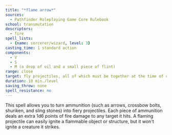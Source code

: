 ```yaml
---
title: "*flame arrow*"
sources:
  - Pathfinder Roleplaying Game Core Rulebook
school: transmutation
descriptors:
  - fire
spell_lists:
  - {name: sorcerer/wizard, level: 3}
casting_time: 1 standard action
components:
  - V
  - S
  - M (a drop of oil and a small piece of flint)
range: close
target: fly projectiles, all of which must be together at the time of casting
duration: 10 min./level
saving_throw: none
spell_resistance: no
---
```


This spell allows you to turn ammunition (such as arrows, crossbow bolts, shuriken, and sling stones) into fiery projectiles. Each piece of ammunition deals an extra 1d6 points of fire damage to any target it hits. A flaming projectile can easily ignite a flammable object or structure, but it won't ignite a creature it strikes.

